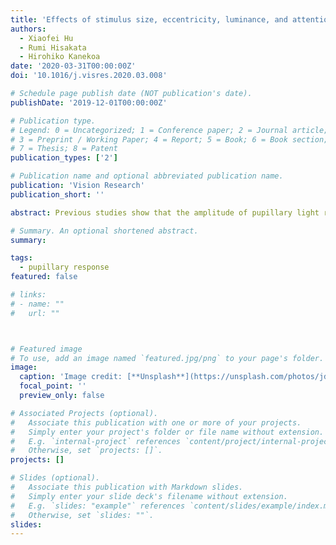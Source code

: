 ```yaml
---
title: 'Effects of stimulus size, eccentricity, luminance, and attention on pupillary light response examined by concentric stimulus'
authors:
  - Xiaofei Hu
  - Rumi Hisakata
  - Hirohiko Kanekoa
date: '2020-03-31T00:00:00Z'
doi: '10.1016/j.visres.2020.03.008'

# Schedule page publish date (NOT publication's date).
publishDate: '2019-12-01T00:00:00Z'

# Publication type.
# Legend: 0 = Uncategorized; 1 = Conference paper; 2 = Journal article;
# 3 = Preprint / Working Paper; 4 = Report; 5 = Book; 6 = Book section;
# 7 = Thesis; 8 = Patent
publication_types: ['2']

# Publication name and optional abbreviated publication name.
publication: 'Vision Research'
publication_short: ''

abstract: Previous studies show that the amplitude of pupillary light response (PLR) depends on the corneal flux density (CFD), which is the product of stimulus area by luminance. However, the contribution of CFD has been investigated only when the stimulus was centered on the fovea, whereas perceived luminance to pupillary response would reduce with stimulus eccentricity. Additionally, it has been shown recently that attentional state modulates pupillary response. In this study, we aimed to clarify the complete mechanisms of PLR by manipulating the stimulus size, eccentricity, luminance, and the participants’ attentional states. We focused on four indices to examine PLR, that is, pupillary latency (PL), maximum constriction velocity (MCV), maximum constriction (MC), and mean pupil change (MPC). Results showed that PL was a function of CFD, whereas MCV, MC, and MPC were functions of both CFD and stimulus eccentricity. Furthermore, the magnitude of effect due to stimulus eccentricity for MCV and MC was different from that for MPC. These results provided new evidence that the different processing systems in PLR existed.

# Summary. An optional shortened abstract.
summary: 

tags:
  - pupillary response
featured: false

# links:
# - name: ""
#   url: ""



# Featured image
# To use, add an image named `featured.jpg/png` to your page's folder.
image:
  caption: 'Image credit: [**Unsplash**](https://unsplash.com/photos/jdD8gXaTZsc)'
  focal_point: ''
  preview_only: false

# Associated Projects (optional).
#   Associate this publication with one or more of your projects.
#   Simply enter your project's folder or file name without extension.
#   E.g. `internal-project` references `content/project/internal-project/index.md`.
#   Otherwise, set `projects: []`.
projects: []

# Slides (optional).
#   Associate this publication with Markdown slides.
#   Simply enter your slide deck's filename without extension.
#   E.g. `slides: "example"` references `content/slides/example/index.md`.
#   Otherwise, set `slides: ""`.
slides:
---
```


